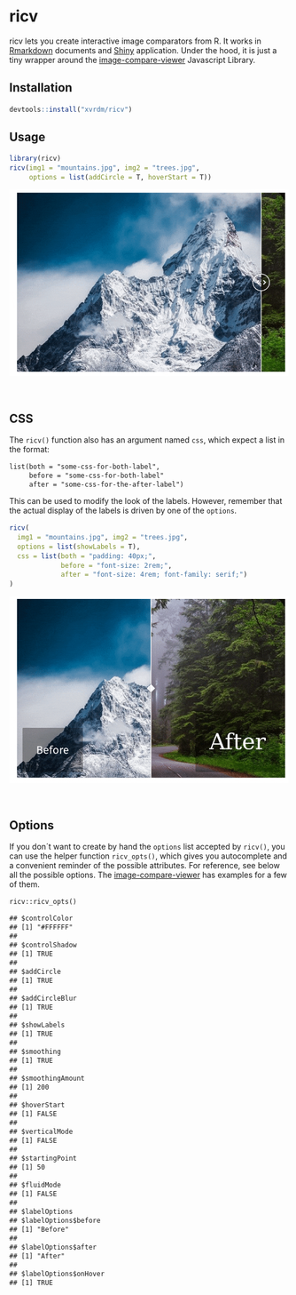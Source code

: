 # ricv

ricv lets you create interactive image comparators from R. It works in [Rmarkdown](https://rmarkdown.rstudio.com/) documents and [Shiny](https://shiny.rstudio.com/) application. Under the hood, it is just a tiny wrapper around the [image-compare-viewer](https://github.com/kylewetton/image-compare-viewer/) Javascript Library.

## Installation

```r
devtools::install("xvrdm/ricv")
```

## Usage

```r
library(ricv)
ricv(img1 = "mountains.jpg", img2 = "trees.jpg",
     options = list(addCircle = T, hoverStart = T))
```

![Gif showing an hoverOnStart image comparator](hover.gif)

<br />

## CSS

The `ricv()` function also has an argument named `css`, which expect a list in the format:

```
list(both = "some-css-for-both-label",
     before = "some-css-for-both-label"
     after = "some-css-for-the-after-label")
```

This can be used to modify the look of the labels. However, remember that the actual display of the labels is driven by one of the `options`.

```r
ricv(
  img1 = "mountains.jpg", img2 = "trees.jpg",
  options = list(showLabels = T),
  css = list(both = "padding: 40px;", 
             before = "font-size: 2rem;", 
             after = "font-size: 4rem; font-family: serif;")
)
```

![Gif showing a styled with css image comparator](css.gif)

<br />

## Options

If you don´t want to create by hand the `options` list accepted by `ricv()`, you can use the helper function `ricv_opts()`, which gives you autocomplete and a convenient reminder of the possible attributes. For reference, see below all the possible options. The [image-compare-viewer](https://github.com/kylewetton/image-compare-viewer/) has examples for a few of them.

```{r}
ricv::ricv_opts()
```

    ## $controlColor
    ## [1] "#FFFFFF"
    ## 
    ## $controlShadow
    ## [1] TRUE
    ## 
    ## $addCircle
    ## [1] TRUE
    ## 
    ## $addCircleBlur
    ## [1] TRUE
    ## 
    ## $showLabels
    ## [1] TRUE
    ## 
    ## $smoothing
    ## [1] TRUE
    ## 
    ## $smoothingAmount
    ## [1] 200
    ## 
    ## $hoverStart
    ## [1] FALSE
    ## 
    ## $verticalMode
    ## [1] FALSE
    ## 
    ## $startingPoint
    ## [1] 50
    ## 
    ## $fluidMode
    ## [1] FALSE
    ## 
    ## $labelOptions
    ## $labelOptions$before
    ## [1] "Before"
    ## 
    ## $labelOptions$after
    ## [1] "After"
    ## 
    ## $labelOptions$onHover
    ## [1] TRUE
